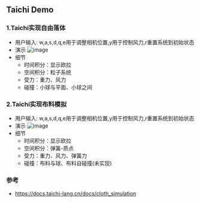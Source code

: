 ## Taichi Demo
### 1.Taichi实现自由落体
- 用户输入: w,a,s,d,q,e用于调整相机位置,y用于控制风力,r重置系统到初始状态
- 演示
![image](https://github.com/ywsimon/Taichi_demo/blob/master/gif/freeFall.gif)
- 细节
  - 时间积分：显示欧拉
  - 空间积分：粒子系统
  - 受力：重力、风力
  - 碰撞：小球与平面、小球之间

### 2.Taichi实现布料模拟
- 用户输入: w,a,s,d,q,e用于调整相机位置,y用于控制风力,r重置系统到初始状态
- 演示
![image](https://github.com/ywsimon/Taichi_demo/blob/master/gif/cloth_ball_interaction.gif)
- 细节
  - 时间积分：显示欧拉
  - 空间积分：弹簧-质点
  - 受力：重力、风力、弹簧力
  - 碰撞：布料与球、布料自碰撞(未实现)

### 参考
- https://docs.taichi-lang.cn/docs/cloth_simulation

